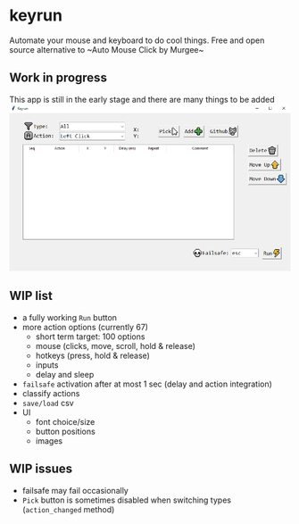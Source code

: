 # keyrun
Automate your mouse and keyboard to do cool things. Free and open source alternative to ~Auto Mouse Click by Murgee~

## Work in progress
This app is still in the early stage and there are many things to be added
<img src="https://raw.githubusercontent.com/Waterdragen/keyrun/main/snapshot.png">

## WIP list
- a fully working `Run` button
- more action options (currently 67)
  - short term target: 100 options
  - mouse (clicks, move, scroll, hold & release)
  - hotkeys (press, hold & release)
  - inputs
  - delay and sleep
- `failsafe` activation after at most 1 sec (delay and action integration)
- classify actions 
- `save/load` csv
- UI
  - font choice/size
  - button positions
  - images

## WIP issues
- failsafe may fail occasionally
- `Pick` button is sometimes disabled when switching types (`action_changed` method)
